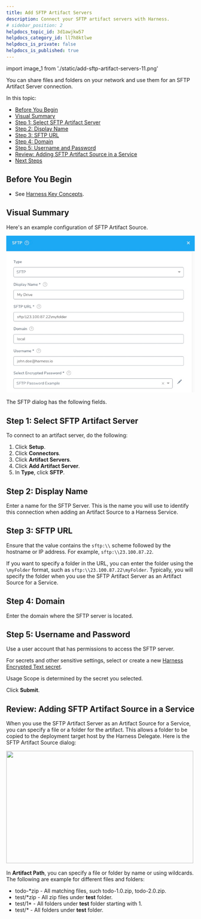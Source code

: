 ```yaml
---
title: Add SFTP Artifact Servers
description: Connect your SFTP artifact servers with Harness.
# sidebar_position: 2
helpdocs_topic_id: 3d1awjkw57
helpdocs_category_id: ll7h8ktlwe
helpdocs_is_private: false
helpdocs_is_published: true
---
```


import image_1 from './static/add-sftp-artifact-servers-11.png'


You can share files and folders on your network and use them for an SFTP Artifact Server connection.

In this topic:

* [Before You Begin](#before-you-begin)
* [Visual Summary](#visual-summary)
* [Step 1: Select SFTP Artifact Server](#step-1-select-sftp-artifact-server)
* [Step 2: Display Name](#step-2-display-name)
* [Step 3: SFTP URL](#step-3-sftp-url)
* [Step 4: Domain](#step-4-domain)
* [Step 5: Username and Password](#step-5-username-and-password)
* [Review: Adding SFTP Artifact Source in a Service](#review-adding-sftp-artifact-source-in-a-service)
* [Next Steps](#next-steps)

## Before You Begin

* See [Harness Key Concepts](../../../starthere-firstgen/harness-key-concepts.md).

## Visual Summary

Here's an example configuration of SFTP Artifact Source.

![](./static/add-sftp-artifact-servers-10.png)

The SFTP dialog has the following fields.

## Step 1: Select SFTP Artifact Server

To connect to an artifact server, do the following:

1. Click **Setup**.
2. Click **Connectors**.
3. Click **Artifact Servers**.
4. Click **Add Artifact Server**.
5. In **Type**, click **SFTP**.

## Step 2: Display Name

Enter a name for the SFTP Server. This is the name you will use to identify this connection when adding an Artifact Source to a Harness Service.

## Step 3: SFTP URL

Ensure that the value contains the `sftp:\\` scheme followed by the hostname or IP address. For example, `sftp:\\23.100.87.22`.

If you want to specify a folder in the URL, you can enter the folder using the `\myFolder` format, such as `sftp:\\23.100.87.22\myFolder`. Typically, you will specify the folder when you use the SFTP Artifact Server as an Artifact Source for a Service.

## Step 4: Domain

Enter the domain where the SFTP server is located.

## Step 5: Username and Password

Use a user account that has permissions to access the SFTP server.

For secrets and other sensitive settings, select or create a new [Harness Encrypted Text secret](../../security/secrets-management/use-encrypted-text-secrets.md).

Usage Scope is determined by the secret you selected.

Click **Submit**.

## Review: Adding SFTP Artifact Source in a Service

When you use the SFTP Artifact Server as an Artifact Source for a Service, you can specify a file or a folder for the artifact. This allows a folder to be copied to the deployment target host by the Harness Delegate. Here is the SFTP Artifact Source dialog:


<img src={image_1} height="300" width="500" />



In **Artifact Path**, you can specify a file or folder by name or using wildcards. The following are example for different files and folders:

* todo-\*zip - All matching files, such todo-1.0.zip, todo-2.0.zip.
* test/\*zip - All zip files under **test** folder.
* test/1\* - All folders under **test** folder starting with 1.
* test/\* - All folders under **test** folder.


